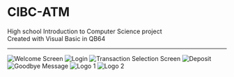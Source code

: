 # CIBC-ATM
High school Introduction to Computer Science project
<br>
Created with Visual Basic in QB64
<br><hr>
![Welcome Screen](https://user-images.githubusercontent.com/43625368/69473892-9b91ef80-0d87-11ea-8f9b-e03692ec3f56.png)
![Login](https://user-images.githubusercontent.com/43625368/69473897-b06e8300-0d87-11ea-84ec-201a0d1867b9.png)
![Transaction Selection Screen](https://user-images.githubusercontent.com/43625368/69473901-b3697380-0d87-11ea-901d-4d818bcc1c25.png)
![Deposit](https://user-images.githubusercontent.com/43625368/69473902-b5cbcd80-0d87-11ea-8805-fac2958b3ebf.png)
![Goodbye Message](https://user-images.githubusercontent.com/43625368/69473908-c67c4380-0d87-11ea-97ae-a12210f7cc66.png)
![Logo 1](https://user-images.githubusercontent.com/43625368/69473904-b7959100-0d87-11ea-9d58-5c6d6b832293.png)
![Logo 2](https://user-images.githubusercontent.com/43625368/69473905-b95f5480-0d87-11ea-88a2-9b3b8270e30c.png)
